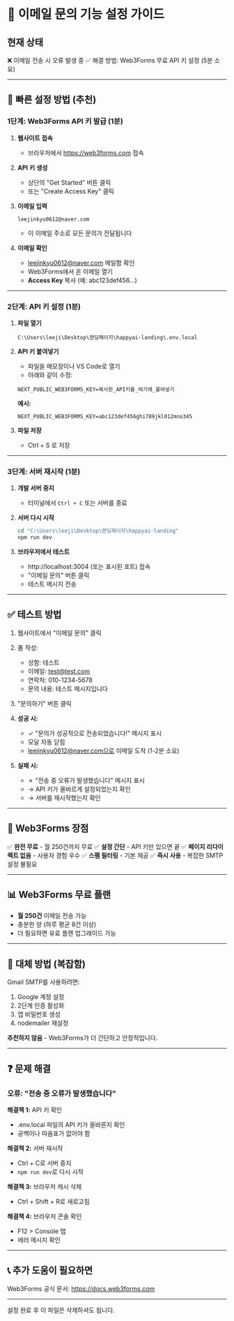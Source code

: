 # 📧 이메일 문의 기능 설정 가이드

## 현재 상태
❌ 이메일 전송 시 오류 발생 중
✅ 해결 방법: Web3Forms 무료 API 키 설정 (5분 소요)

---

## 🚀 빠른 설정 방법 (추천)

### 1단계: Web3Forms API 키 발급 (1분)

1. **웹사이트 접속**
   - 브라우저에서 https://web3forms.com 접속

2. **API 키 생성**
   - 상단의 "Get Started" 버튼 클릭
   - 또는 "Create Access Key" 클릭

3. **이메일 입력**
   ```
   leejinkyu0612@naver.com
   ```
   - 이 이메일 주소로 모든 문의가 전달됩니다

4. **이메일 확인**
   - leejinkyu0612@naver.com 메일함 확인
   - Web3Forms에서 온 이메일 열기
   - **Access Key** 복사 (예: abc123def456...)

---

### 2단계: API 키 설정 (1분)

1. **파일 열기**
   ```
   C:\Users\leeji\Desktop\랜딩페이지\happyai-landing\.env.local
   ```

2. **API 키 붙여넣기**
   - 파일을 메모장이나 VS Code로 열기
   - 아래와 같이 수정:
   ```env
   NEXT_PUBLIC_WEB3FORMS_KEY=복사한_API키를_여기에_붙여넣기
   ```

   **예시:**
   ```env
   NEXT_PUBLIC_WEB3FORMS_KEY=abc123def456ghi789jkl012mno345
   ```

3. **파일 저장**
   - Ctrl + S 로 저장

---

### 3단계: 서버 재시작 (1분)

1. **개발 서버 중지**
   - 터미널에서 `Ctrl + C` 또는 서버를 종료

2. **서버 다시 시작**
   ```bash
   cd "C:\Users\leeji\Desktop\랜딩페이지\happyai-landing"
   npm run dev
   ```

3. **브라우저에서 테스트**
   - http://localhost:3004 (또는 표시된 포트) 접속
   - "이메일 문의" 버튼 클릭
   - 테스트 메시지 전송

---

## ✅ 테스트 방법

1. 웹사이트에서 "이메일 문의" 클릭
2. 폼 작성:
   - 성함: 테스트
   - 이메일: test@test.com
   - 연락처: 010-1234-5678
   - 문의 내용: 테스트 메시지입니다

3. "문의하기" 버튼 클릭

4. **성공 시:**
   - ✓ "문의가 성공적으로 전송되었습니다!" 메시지 표시
   - 모달 자동 닫힘
   - leejinkyu0612@naver.com으로 이메일 도착 (1-2분 소요)

5. **실패 시:**
   - ✗ "전송 중 오류가 발생했습니다" 메시지 표시
   - → API 키가 올바르게 설정되었는지 확인
   - → 서버를 재시작했는지 확인

---

## 🎯 Web3Forms 장점

✅ **완전 무료** - 월 250건까지 무료
✅ **설정 간단** - API 키만 있으면 끝
✅ **페이지 리다이렉트 없음** - 사용자 경험 우수
✅ **스팸 필터링** - 기본 제공
✅ **즉시 사용** - 복잡한 SMTP 설정 불필요

---

## 📊 Web3Forms 무료 플랜

- **월 250건** 이메일 전송 가능
- 충분한 양 (하루 평균 8건 이상)
- 더 필요하면 유료 플랜 업그레이드 가능

---

## 🔧 대체 방법 (복잡함)

Gmail SMTP를 사용하려면:

1. Google 계정 설정
2. 2단계 인증 활성화
3. 앱 비밀번호 생성
4. nodemailer 재설정

**추천하지 않음** - Web3Forms가 더 간단하고 안정적입니다.

---

## ❓ 문제 해결

### 오류: "전송 중 오류가 발생했습니다"

**해결책 1:** API 키 확인
- .env.local 파일의 API 키가 올바른지 확인
- 공백이나 따옴표가 없어야 함

**해결책 2:** 서버 재시작
- Ctrl + C로 서버 중지
- `npm run dev`로 다시 시작

**해결책 3:** 브라우저 캐시 삭제
- Ctrl + Shift + R로 새로고침

**해결책 4:** 브라우저 콘솔 확인
- F12 > Console 탭
- 에러 메시지 확인

---

## 📞 추가 도움이 필요하면

Web3Forms 공식 문서: https://docs.web3forms.com

---

설정 완료 후 이 파일은 삭제하셔도 됩니다.
